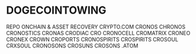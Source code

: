 # DOGECOINTOWING
REPO ONCHAIN &amp; ASSET RECOVERY
CRYPTO.COM CRONOS CHRONOS CRONOSTICS CRONAS CRODIAC CRO CRONOCELL CROMATRIX CRONEO CRONEX CROWN CROPORTS CRONOSPIRITS CROSPIRITS CROSOUL CRXSOUL 
CRONOSONS CROSUNS CROSONS .ATOM
